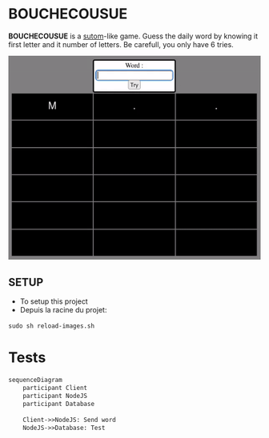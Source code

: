# BOUCHECOUSUE
**BOUCHECOUSUE** is a [sutom]()-like game. Guess the daily word by knowing it first letter and it number of letters. Be carefull, you only have 6 tries.

![](imgs/game_example.gif)

## SETUP
- To setup this project
- Depuis la racine du projet:

`sudo sh reload-images.sh`

# Tests
``` mermaid
sequenceDiagram
    participant Client
    participant NodeJS
    participant Database

    Client->>NodeJS: Send word
    NodeJS->>Database: Test
```
